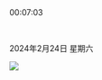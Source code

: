 <html>

<body>

<div class="box">

    <div class="time">00:07:03</div>

    <div class="date">2024年2月24日 星期六</div>

</div>

<a href="/#/index">

<img class="jump" src="/img/35.gif"/>

</a>

<script>

    var time = document.querySelector('.time');

    var date = document.querySelector('.date');

  

    function updatedTime() {

        var now = new Date();

  

        //获取时分秒

        var hours = now.getHours();

        var minutes = now.getMinutes();

        var seconds = now.getSeconds();

  

        time.innerHTML = perfix0(hours) + ':' + perfix0(minutes) + ':' + perfix0(seconds);

  

        //获取年月日

        var year = now.getFullYear();

        var month = now.getMonth() + 1;

        var day = now.getDate();

  

        var week = now.getDay();

        date.innerHTML = year + '年' + perfix0(month) + '月' + perfix0(day) + '日' + getWeek(week);

    }

  

    updatedTime();

    setInterval(updatedTime, 1000);

  

    // 添加前缀0

    function perfix0(n) {

        return n < 10 ? '0' + n : n;

    }

  

    // 获取星期

    function getWeek(n) {

        switch (n) {

            case 0:

                return '星期日';

            case 1:

                return '星期一';

            case 2:

                return '星期二';

            case 3:

                return '星期三';

            case 4:

                return '星期四';

            case 5:

                return '星期五';

            case 6:

                return '星期六';

        }

    }

</script>

</body>

</html>